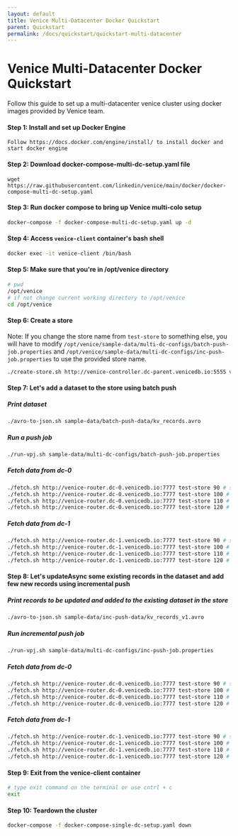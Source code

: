 ```yaml
---
layout: default
title: Venice Multi-Datacenter Docker Quickstart
parent: Quickstart
permalink: /docs/quickstart/quickstart-multi-datacenter
---
```



# Venice Multi-Datacenter Docker Quickstart


Follow this guide to set up a multi-datacenter venice cluster using docker images
provided by Venice team.


#### Step 1: Install and set up Docker Engine
    Follow https://docs.docker.com/engine/install/ to install docker and start docker engine



#### Step 2: Download docker-compose-multi-dc-setup.yaml file
```
wget https://raw.githubusercontent.com/linkedin/venice/main/docker/docker-compose-multi-dc-setup.yaml
```


#### Step 3: Run docker compose to bring up Venice multi-colo setup
```bash
docker-compose -f docker-compose-multi-dc-setup.yaml up -d
```


#### Step 4: Access `venice-client` container's bash shell
```bash
docker exec -it venice-client /bin/bash
```

#### Step 5: Make sure that you're in /opt/venice directory
```bash
# pwd
/opt/venice
# if not change current working directory to /opt/venice
cd /opt/venice
```

#### Step 6: Create a store 
Note: If you change the store name from `test-store` to something else, you will have to modify `/opt/venice/sample-data/multi-dc-configs/batch-push-job.properties` and `/opt/venice/sample-data/multi-dc-configs/inc-push-job.properties` to use the provided store name. 

```bash
./create-store.sh http://venice-controller.dc-parent.venicedb.io:5555 venice-cluster0 test-store sample-data/schema/keySchema.avsc sample-data/schema/valueSchema.avsc 
```

#### Step 7: Let's add a dataset to the store using batch push

##### Print dataset
```bash
./avro-to-json.sh sample-data/batch-push-data/kv_records.avro 
```

##### Run a push job

```bash
./run-vpj.sh sample-data/multi-dc-configs/batch-push-job.properties 
```

##### Fetch data from dc-0
```bash
./fetch.sh http://venice-router.dc-0.venicedb.io:7777 test-store 90 # should return a value
./fetch.sh http://venice-router.dc-0.venicedb.io:7777 test-store 100 # should return a value
./fetch.sh http://venice-router.dc-0.venicedb.io:7777 test-store 110 # should return null
./fetch.sh http://venice-router.dc-0.venicedb.io:7777 test-store 120 # should return null
```

##### Fetch data from dc-1
```bash
./fetch.sh http://venice-router.dc-1.venicedb.io:7777 test-store 90 # should return a value
./fetch.sh http://venice-router.dc-1.venicedb.io:7777 test-store 100 # should return a value
./fetch.sh http://venice-router.dc-1.venicedb.io:7777 test-store 110 # should return null
./fetch.sh http://venice-router.dc-1.venicedb.io:7777 test-store 120 # should return null
```


#### Step 8: Let's updateAsync some existing records in the dataset and add few new records using incremental push

##### Print records to be updated and added to the existing dataset in the store
```bash
./avro-to-json.sh sample-data/inc-push-data/kv_records_v1.avro 
```

##### Run incremental push job
```bash
./run-vpj.sh sample-data/multi-dc-configs/inc-push-job.properties 
```

##### Fetch data from dc-0
```bash
./fetch.sh http://venice-router.dc-0.venicedb.io:7777 test-store 90 # should return an unchanged value
./fetch.sh http://venice-router.dc-0.venicedb.io:7777 test-store 100 # should return an updated value
./fetch.sh http://venice-router.dc-0.venicedb.io:7777 test-store 110 # should return inserted value
./fetch.sh http://venice-router.dc-0.venicedb.io:7777 test-store 120 # should return null
```

##### Fetch data from dc-1
```bash
./fetch.sh http://venice-router.dc-1.venicedb.io:7777 test-store 90 # should return an unchanged value
./fetch.sh http://venice-router.dc-1.venicedb.io:7777 test-store 100 # should return an updated value
./fetch.sh http://venice-router.dc-1.venicedb.io:7777 test-store 110 # should return inserted value
./fetch.sh http://venice-router.dc-1.venicedb.io:7777 test-store 120 # should return null
```

#### Step 9: Exit from the venice-client container
```bash
# type exit command on the terminal or use cntrl + c
exit
```

#### Step 10: Teardown the cluster
```bash
docker-compose -f docker-compose-single-dc-setup.yaml down
```
